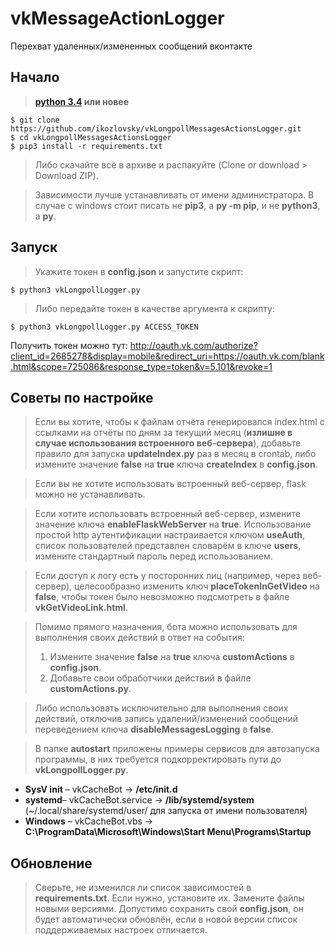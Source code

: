 # vkMessageActionLogger
Перехват удаленных/измененных сообщений вконтакте

Начало
------------
> **[python 3.4](https://python.org/) или новее**

    $ git clone https://github.com/ikozlovsky/vkLongpollMessagesActionsLogger.git
    $ cd vkLongpollMessagesActionsLogger
    $ pip3 install -r requirements.txt

>    Либо скачайте всё в архиве и распакуйте (Clone or download > Download ZIP).

>   Зависимости лучше устанавливать от имени администратора. В случае с windows стоит писать не __pip3__, а __py -m pip__, и не __python3__, а __py__. 

Запуск
------------
>    Укажите токен в __config.json__ и запустите скрипт:

    $ python3 vkLongpollLogger.py

>    Либо передайте токен в качестве аргумента к скрипту:

    $ python3 vkLongpollLogger.py ACCESS_TOKEN

Получить токен можно тут: http://oauth.vk.com/authorize?client_id=2685278&display=mobile&redirect_uri=https://oauth.vk.com/blank.html&scope=725086&response_type=token&v=5.101&revoke=1

Советы по настройке
------------
>    Если вы хотите, чтобы к файлам отчёта генерировался index.html с ссылками на отчёты по дням за текущий месяц (__излишне в случае использования встроенного веб-сервера__), добавьте правило для запуска __updateIndex.py__ раз в месяц в crontab, либо измените значение __false__ на __true__ ключа __createIndex__ в __config.json__.

>   Если вы не хотите использовать встроенный веб-сервер, flask можно не устанавливать.

>   Если хотите использовать встроенный веб-сервер, измените значение ключа __enableFlaskWebServer__ на __true__. Использование простой http аутентификации настраивается ключом __useAuth__, список пользователей представлен словарём в ключе __users__, измените стандартный пароль перед использованием.

>   Если доступ к логу есть у посторонних лиц (например, через веб-сервер), целесообразно изменить ключ __placeTokenInGetVideo__ на __false__, чтобы токен было невозможно подсмотреть в файле __vkGetVideoLink.html__.

>   Помимо прямого назначения, бота можно использовать для выполнения своих действий в ответ на события:
>   1. Измените значение __false__ на __true__ ключа __customActions__ в __config.json__.
>   1. Добавьте свои обработчики действий в файле __customActions.py__.

>   Либо использовать исключительно для выполнения своих действий, отключив запись удалений/изменений сообщений переведением ключа __disableMessagesLogging__ в __false__.


>   В папке __autostart__ приложены примеры сервисов для автозапуска программы, в них требуется подкорректировать пути до __vkLongpollLogger.py__.

*   __SysV init__ – vkCacheBot -> __/etc/init.d__
*   __systemd__– vkCacheBot.service -> __/lib/systemd/system__ (~/.local/share/systemd/user/ для запуска от имени пользователя)
*  __Windows__ – vkCacheBot.vbs -> __C:\ProgramData\Microsoft\Windows\Start Menu\Programs\Startup__

Обновление
------------
>   Сверьте, не изменился ли список зависимостей в __requirements.txt__. Если нужно, установите их. Замените файлы новыми версиями. Допустимо сохранить свой __config.json__, он будет автоматически обновлён, если в новой версии список поддерживаемых настроек отличается.
